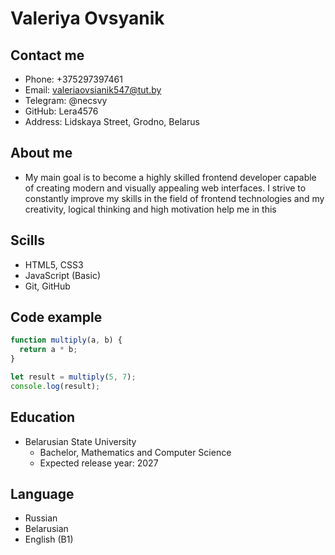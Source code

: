 # Valeriya Ovsyanik
## Contact me
* Phone: +375297397461
* Email: valeriaovsianik547@tut.by
* Telegram: @necsvy
* GitHub: Lera4576
* Address: Lidskaya Street, Grodno, Belarus
## About me
* My main goal is to become a highly skilled frontend developer capable of creating modern and visually appealing web interfaces. I strive to constantly improve my skills in the field of frontend technologies and my creativity, logical thinking and high motivation help me in this
## Scills
* HTML5, CSS3
* JavaScript (Basic)
* Git, GitHub
## Сode example
```javascript
function multiply(a, b) {
  return a * b;
}

let result = multiply(5, 7);
console.log(result);
```
## Education
* Belarusian State University
  + Bachelor, Mathematics and Computer Science
  + Expected release year: 2027
## Language
* Russian 
* Belarusian
* English (B1)

